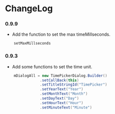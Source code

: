 # ChangeLog

### 0.9.9
* Add the function to set the max timeMillseconds.
``` java 
    setMaxMillseconds
```


### 0.9.3
* Add some functions to set the time unit.  
``` java
    mDialogAll = new TimePickerDialog.Builder()
                .setCallBack(this)
                .setTitleStringId("TimePicker")
                .setYearText("Year")
                .setMonthText("Month")
                .setDayText("Day")
                .setHourText("Hour")
                .setMinuteText("Minute")
```
